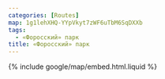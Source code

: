 ```yaml
---
categories: [Routes]
map: 1g1lehXHQ-YYpVkyt7zWF6uTbM6SqDXXb
tags:
  - «Форосский» парк
title: «Форосский» парк
---
```


{% include google/map/embed.html.liquid %}
